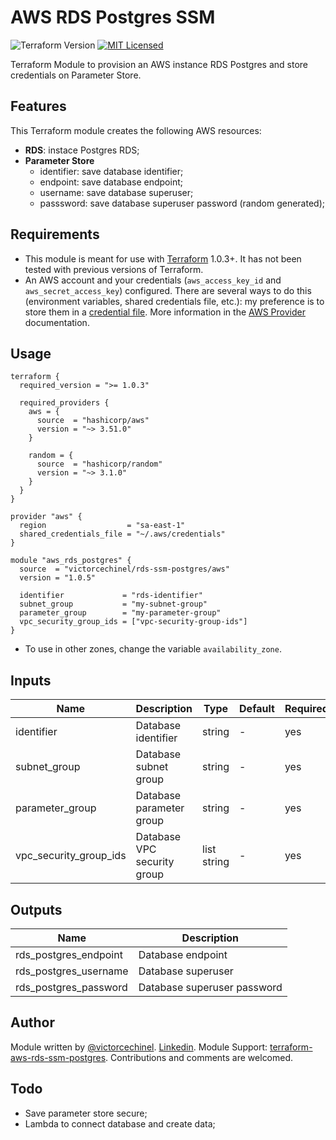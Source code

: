 # AWS RDS Postgres SSM

![Terraform Version](https://img.shields.io/badge/tf-%3E%3D1.0.3-blue.svg) [![MIT Licensed](https://img.shields.io/badge/license-MIT-green.svg)](https://tldrlegal.com/license/mit-license)

Terraform Module to provision an AWS instance RDS Postgres and store credentials on Parameter Store.

## Features

This Terraform module creates the following AWS resources:

* **RDS**: instace Postgres RDS;
* **Parameter Store**
  * identifier: save database identifier;
  * endpoint: save database endpoint;
  * username: save database superuser;
  * passsword: save database superuser password (random generated);

## Requirements

* This module is meant for use with [Terraform](https://www.terraform.io/downloads.html) 1.0.3+. It has not been tested with previous versions of Terraform.
* An AWS account and your credentials (`aws_access_key_id` and `aws_secret_access_key`) configured. There are several ways to do this (environment variables, shared credentials file, etc.): my preference is to store them in a [credential file](https://docs.aws.amazon.com/cli/latest/userguide/cli-configure-files.html). More information in the [AWS Provider](https://www.terraform.io/docs/providers/aws/index.html) documentation.

## Usage

```HCL
terraform {
  required_version = ">= 1.0.3"

  required_providers {
    aws = {
      source  = "hashicorp/aws"
      version = "~> 3.51.0"
    }

    random = {
      source  = "hashicorp/random"
      version = "~> 3.1.0"
    }
  }
}

provider "aws" {
  region                  = "sa-east-1"
  shared_credentials_file = "~/.aws/credentials"
}

module "aws_rds_postgres" {
  source  = "victorcechinel/rds-ssm-postgres/aws"
  version = "1.0.5"

  identifier             = "rds-identifier"
  subnet_group           = "my-subnet-group"
  parameter_group        = "my-parameter-group"
  vpc_security_group_ids = ["vpc-security-group-ids"]
}
```

* To use in other zones, change the variable `availability_zone`.


## Inputs

| Name                   | Description                 | Type        | Default | Required |
| ---------------------- | --------------------------- | ----------- | ------- | -------- |
| identifier             | Database identifier         | string      | -       | yes      |
| subnet_group           | Database subnet group       | string      | -       | yes      |
| parameter_group        | Database parameter group    | string      | -       | yes      |
| vpc_security_group_ids | Database VPC security group | list string | -       | yes      |

## Outputs

| Name                  | Description                 |
| --------------------- | --------------------------- |
| rds_postgres_endpoint | Database endpoint           |
| rds_postgres_username | Database superuser          |
| rds_postgres_password | Database superuser password |

## Author

Module written by [@victorcechinel](https://github.com/victorcechinel). 
[Linkedin](https://www.linkedin.com/in/victorcechinelr/). 
Module Support: [terraform-aws-rds-ssm-postgres](https://github.com/victorcechinel/terraform-aws-rds-ssm-postgres). 
Contributions and comments are welcomed.

## Todo

* Save parameter store secure;
* Lambda to connect database and create data;